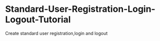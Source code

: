 # Standard-User-Registration-Login-Logout-Tutorial
Create standard user registration,login and logout

